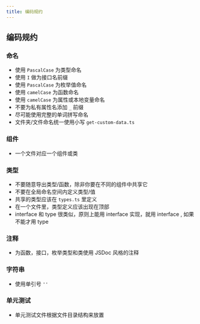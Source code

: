```yaml
---
title: 编码规约
---
```


编码规约
---

### 命名

 - 使用 `PascalCase` 为类型命名
 - 使用 `I` 做为接口名前缀
 - 使用 `PascalCase` 为枚举值命名
 - 使用 `camelCase` 为函数命名
 - 使用 `camelCase` 为属性或本地变量命名
 - 不要为私有属性名添加 `_` 前缀
 - 尽可能使用完整的单词拼写命名
 - 文件夹/文件命名统一使用小写 `get-custom-data.ts`

### 组件

 - 一个文件对应一个组件或类

### 类型

 - 不要随意导出类型/函数，除非你要在不同的组件中共享它
 - 不要在全局命名空间内定义类型/值
 - 共享的类型应该在 `types.ts` 里定义
 - 在一个文件里，类型定义应该出现在顶部
 - interface 和 type 很类似，原则上能用 interface 实现，就用 interface , 如果不能才用 type 

### 注释

 - 为函数，接口，枚举类型和类使用 JSDoc 风格的注释

### 字符串

 - 使用单引号 `''`

### 单元测试

 - 单元测试文件根据文件目录结构来放置
